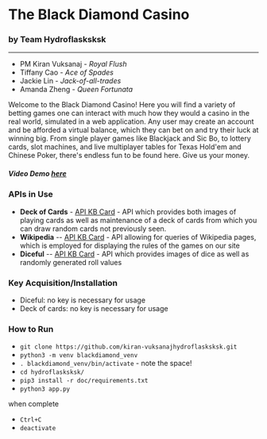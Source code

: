 # The Black Diamond Casino
### by Team Hydroflasksksk
___
- PM Kiran Vuksanaj - _Royal Flush_
- Tiffany Cao - _Ace of Spades_
- Jackie Lin - _Jack-of-all-trades_
- Amanda Zheng - _Queen Fortunata_

Welcome to the Black Diamond Casino! Here you will find a variety of betting games one can interact with much how they would a casino in the real world, simulated in a web application. Any user may create an account and be afforded a virtual balance, which they can bet on and try their luck at winning big. From single player games like Blackjack and Sic Bo, to lottery cards, slot machines, and live multiplayer tables for Texas Hold'em and Chinese Poker, there's endless fun to be found here. Give us your money.

##### Video Demo [here](https://google.com/)

### APIs in Use
- **Deck of Cards** - [API KB Card](https://docs.google.com/document/d/1oCJhl-NoNNpekMLd4C4jBXhpL9xvm6ZrVIdfoqbq-Vc/) - API which provides both images of playing cards as well as maintenance of a deck of cards from which you can draw random cards not previously seen.
- **Wikipedia** -- [API KB Card](https://docs.google.com/document/d/1KNf_h_Rysiftc88uZNZO4LMpAyQprUTSj-eg5CMz9a8/) - API allowing for queries of Wikipedia pages, which is employed for displaying the rules of the games on our site
- **Diceful** -- [API KB Card](https://docs.google.com/document/d/1pvPPwTMcXs1OyTqh5QbucGXou4OOnOis5HjtIT90W5w/) - API which provides images of dice as well as randomly generated roll values

### Key Acquisition/Installation
<!-- TODO: KEY ACQUISITION/INSTALLATION INSTRUCTIONS-->
- Diceful: no key is necessary for usage
- Deck of cards: no key is necessary for usage

### How to Run
<!-- TODO: add details!!! -->
- `git clone https://github.com/kiran-vuksanajhydroflasksksk.git`
- `python3 -m venv blackdiamond_venv`
- `. blackdiamond_venv/bin/activate` - note the space!
- `cd hydroflasksksk/`
- `pip3 install -r doc/requirements.txt`
- `python3 app.py`

when complete
- `Ctrl+C`
- `deactivate`
